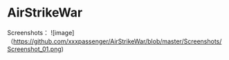 # AirStrikeWar
Screenshots：
![image]（https://github.com/xxxpassenger/AirStrikeWar/blob/master/Screenshots/Screenshot_01.png)
